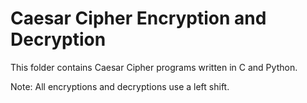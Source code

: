 # Caesar Cipher Encryption and Decryption
This folder contains Caesar Cipher programs written in C and Python.

Note: All encryptions and decryptions use a left shift.
